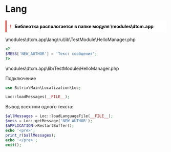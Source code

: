 # Lang
<div style="background:rgb(255, 255, 255); border-left: 4px solid #f44336; padding: 10px; margin: 10px 0; display: flex; align-items: center;">
  <span style="color: #f44336; font-weight: bold; margin-right: 10px;">!</span>
  <span style="color:rgb(0, 0, 0); font-weight: bold; margin-right: 10px;">Библеотка распологается в папке модуля \modules\dtcm.app</span>
</div>

\modules\dtcm.app\lang\ru\lib\TestModule\HelloManager.php

```php
<?
$MESS['NEW_AUTHOR'] = 'Текст сообщения';
?>
```

\modules\dtcm.app\lib\TestModule\HelloManager.php

Подключение
```php
use Bitrix\Main\Localization\Loc;

Loc::loadMessages(__FILE__);


```

Вывод всех или одного текста:  
```php
$allMessages = Loc::loadLanguageFile(__FILE__);
$mess = Loc::getMessage('NEW_AUTHOR');
$APPLICATION->RestartBuffer();
echo '<pre>';
print_r($allMessages);
echo '</pre>';
exit();
```

